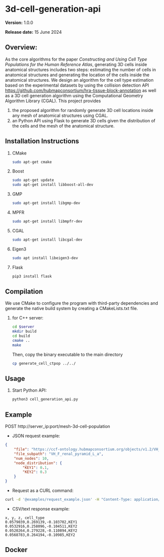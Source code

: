 # 3d-cell-generation-api

**Version:** 1.0.0

**Release date:** 15 June 2024

## Overview:
As the core algorithms for the paper *Constructing and Using Cell Type Populations for the Human Reference Atlas*, generating 3D cells inside anatomical structures includes two steps: estimating the number of cells in anatomical structures and generating the location of the cells inside the anatomical structures. We design an algorithm for the cell type estimation based on the experimental datasets by using the collision detection API https://github.com/hubmapconsortium/hra-tissue-block-annotation as well as a 3D cell generation algorithm using the Computational Geometry Algorithm Library (CGAL). This project provides 
1. the proposed algorithm for randomly generate 3D cell locations inside any mesh of anatomical structures using CGAL.
2. an Python API using Flask to generate 3D cells given the distribution of the cells and the mesh of the anatomical structure. 

## Installation Instructions
1. CMake
    ```bash
    sudo apt-get cmake
    ```
2. Boost
    ```bash
    sudo apt-get update
    sudo apt-get install libboost-all-dev
    ```
3. GMP
    ```bash
    sudo apt-get install libgmp-dev
    ```
4. MPFR
    ```bash
    sudo apt-get install libmpfr-dev
    ```
5. CGAL
    ```bash
    sudo apt-get install libcgal-dev
    ```
6. Eigen3
    ```bash
    sudo apt install libeigen3-dev
    ```

7. Flask
    ```bash
    pip3 install flask
    ```

## Compilation

We use CMake to configure the program with third-party dependencies and generate the native build system by creating a CMakeLists.txt file. 

1. for C++ server:
    ```bash
    cd $server
    mkdir build
    cd build
    cmake ..
    make
    ```
    Then, copy the binary executable to the main directory
    ```bash
    cp generate_cell_ctpop ../../
    ```

## Usage

1. Start Python API:
    ```bash
    python3 cell_generation_api.py
    ```

## Example

 POST http://server_ip:port/mesh-3d-cell-population
 - JSON request example:
```json
{
    "file": "https://ccf-ontology.hubmapconsortium.org/objects/v1.2/VH_F_Kidney_L.glb",
    "file_subpath": "VH_F_renal_pyramid_L_a",
    "num_nodes": 10,
    "node_distribution": {
        "KEY1": 0.1,
        "KEY2": 0.3
    }
}
```

- Request as a CURL command:
```bash
curl -d '@examples/request_example.json' -H "Content-Type: application/json" -X POST http://localhost:8000/mesh-3d-cell-population
```
- CSV/text response example:
```text
x, y, z, cell_type
0.0579039,0.269139,-0.103702,KEY1
0.0532916,0.258096,-0.104511,KEY2
0.0520264,0.279228,-0.110894,KEY2
0.0568783,0.264194,-0.10985,KEY2
```

## Docker
